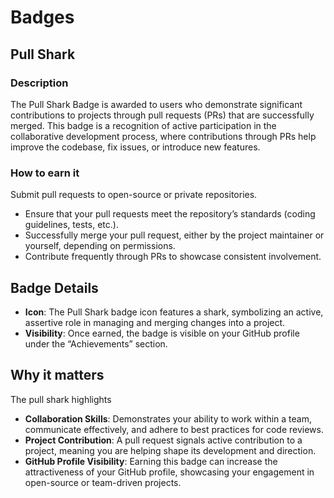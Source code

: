 # Badges

## Pull Shark

### Description 
The Pull Shark Badge is awarded to users who demonstrate significant contributions to projects through pull requests (PRs) that are successfully merged. This badge is a recognition of active participation in the collaborative development process, where contributions through PRs help improve the codebase, fix issues, or introduce new features.

### How to earn it
Submit pull requests to open-source or private repositories.
+ Ensure that your pull requests meet the repository’s standards (coding guidelines, tests, etc.).
+ Successfully merge your pull request, either by the project maintainer or yourself, depending on permissions.
+ Contribute frequently through PRs to showcase consistent involvement.

## Badge Details
+ **Icon**: The Pull Shark badge icon features a shark, symbolizing an active, assertive role in managing and merging changes into a project.
+ **Visibility**: Once earned, the badge is visible on your GitHub profile under the “Achievements” section.

## Why it matters
The pull shark highlights
+ **Collaboration Skills**: Demonstrates your ability to work within a team, communicate effectively, and adhere to best practices for code reviews.
+ **Project Contribution**: A pull request signals active contribution to a project, meaning you are helping shape its development and direction.
+ **GitHub Profile Visibility**: Earning this badge can increase the attractiveness of your GitHub profile, showcasing your engagement in open-source or team-driven projects.

